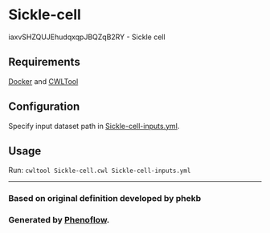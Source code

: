 # Sickle-cell

iaxvSHZQUJEhudqxqpJBQZqB2RY - Sickle cell

## Requirements

[Docker](https://docs.docker.com/install/) and [CWLTool](https://github.com/common-workflow-language/cwltool#install)

## Configuration

Specify input dataset path in [Sickle-cell-inputs.yml](Sickle-cell-inputs.yml).

## Usage

Run: `cwltool Sickle-cell.cwl Sickle-cell-inputs.yml`

***

### Based on original definition developed by phekb
### Generated by [Phenoflow](https://kclhi.org/phenoflow).
